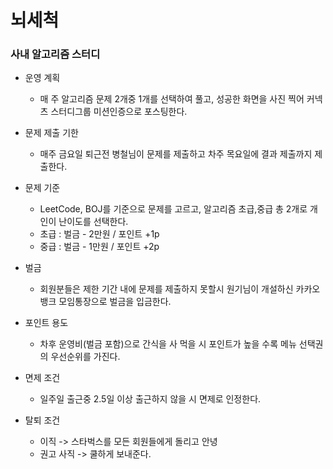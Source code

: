 # 뇌세척


### 사내 알고리즘 스터디

- 운영 계획
  - 매 주 알고리즘 문제 2개중 1개를 선택하여 풀고, 성공한 화면을 사진 찍어 커넥츠 스터디그룹 미션인증으로 포스팅한다.
 
- 문제 제출 기한
  - 매주 금요일 퇴근전  병철님이 문제를 제출하고 차주 목요일에 결과 제출까지 제출한다.

- 문제 기준
  - LeetCode, BOJ를 기준으로 문제를 고르고, 알고리즘 초급,중급 총 2개로 개인이 난이도를 선택한다.
  - 초급 : 벌금 - 2만원 / 포인트 +1p
  - 중급 : 벌금 - 1만원 / 포인트  +2p

- 벌금
  - 회원분들은 제한 기간 내에 문제를 제출하지 못할시 원기님이 개설하신 카카오 뱅크 모임통장으로 벌금을 입금한다.

- 포인트 용도
  - 차후 운영비(벌금 포함)으로 간식을 사 먹을 시 포인트가 높을 수록 메뉴 선택권의 우선순위를 가진다.

- 면제 조건
  - 일주일 출근중 2.5일 이상 출근하지 않을 시 면제로 인정한다.

- 탈퇴 조건 
  - 이직 -> 스타벅스를 모든 회원들에게 돌리고 안녕
  - 권고 사직 -> 쿨하게 보내준다.
